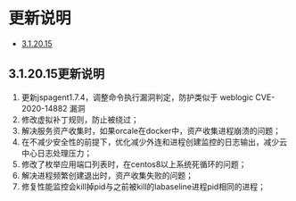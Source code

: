 # 更新说明

* [3.1.20.15](#3.1.20.15更新说明)

## 3.1.20.15更新说明

1. 更新jspagent1.7.4，调整命令执行漏洞判定，防护类似于 weblogic CVE-2020-14882 漏洞
2. 修改虚拟补丁规则，防止被绕过；
3. 解决服务资产收集时，如果orcale在docker中，资产收集进程崩溃的问题；
4. 在不减少安全性的前提下，优化减少外连和进程创建监控的日志输出，减少云中心日志处理压力；
5. 修改了枚举应用端口列表时，在centos8以上系统死循环的问题；
6. 解决进程频繁创建退出时，资产收集失败的问题；
7. 修复性能监控会kill掉pid与之前被kill的labaseline进程pid相同的进程；